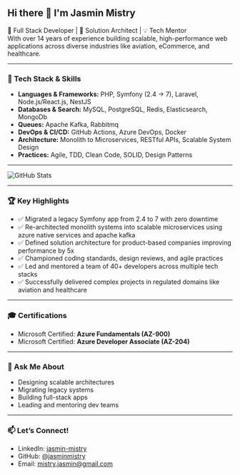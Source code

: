 ## Hi there 👋 I'm Jasmin Mistry

🚀 Full Stack Developer | 🧠 Solution Architect | 💡 Tech Mentor  
With over 14 years of experience building scalable, high-performance web applications across diverse industries like aviation, eCommerce, and healthcare.

---

### 🔧 Tech Stack & Skills
- **Languages & Frameworks:** PHP, Symfony (2.4 → 7), Laravel, Node.js/React.js, NestJS
- **Databases & Search:** MySQL, PostgreSQL, Redis, Elasticsearch, MongoDb
- **Queues:** Apache Kafka, Rabbitmq  
- **DevOps & CI/CD:** GitHub Actions, Azure DevOps, Docker  
- **Architecture:** Monolith to Microservices, RESTful APIs, Scalable System Design  
- **Practices:** Agile, TDD, Clean Code, SOLID, Design Patterns

---
![GitHub Stats](https://github-actions-alpha.vercel.app/api?username=jasminmistry&count_private=true&show_icons=true)

---

### 🏆 Key Highlights
- ✅ Migrated a legacy Symfony app from 2.4 to 7 with zero downtime  
- ✅ Re-architected monolith systems into scalable microservices using azure native services and apache kafka
- ✅ Defined solution architecture for product-based companies improving performance by 5x  
- ✅ Championed coding standards, design reviews, and agile practices  
- ✅ Led and mentored a team of 40+ developers across multiple tech stacks  
- ✅ Successfully delivered complex projects in regulated domains like aviation and healthcare

---

### 🎓 Certifications
- Microsoft Certified: **Azure Fundamentals (AZ-900)**  
- Microsoft Certified: **Azure Developer Associate (AZ-204)**

---

### 💬 Ask Me About
- Designing scalable architectures  
- Migrating legacy systems  
- Building full-stack apps  
- Leading and mentoring dev teams  

---

### 📫 Let’s Connect!
- LinkedIn: [jasmin-mistry](https://www.linkedin.com/in/jasmin-mistry)
- GitHub: [@jasminmistry](https://github.com/jasminmistry)
- Email: [mistry.jasmin@gmail.com](mailto:mistry.jasmin@gmail.com)
